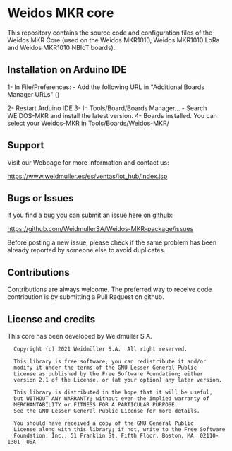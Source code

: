 # Weidos MKR core

This repository contains the source code and configuration files of the Weidos MKR Core
(used on the Weidos MKR1010, Weidos MKR1010 LoRa and Weidos MKR1010 NBIoT boards).

## Installation on Arduino IDE

1- In File/Preferences:
	- Add the following URL in "Additional Boards Manager URLs" ()

2- Restart Arduino IDE
3- In Tools/Board/Boards Manager...
	- Search WEIDOS-MKR and install the latest version.
4- Boards installed. You can select your Weidos-MKR in Tools/Boards/Weidos-MKR/


## Support

Visit our Webpage for more information and contact us:

https://www.weidmuller.es/es/ventas/iot_hub/index.jsp

## Bugs or Issues

If you find a bug you can submit an issue here on github:

https://github.com/WeidmullerSA/Weidos-MKR-package/issues

Before posting a new issue, please check if the same problem has been already reported by someone else
to avoid duplicates.

## Contributions

Contributions are always welcome. The preferred way to receive code contribution is by submitting a 
Pull Request on github.



## License and credits

This core has been developed by Weidmüller S.A.

```
  Copyright (c) 2021 Weidmüller S.A.  All right reserved.

  This library is free software; you can redistribute it and/or
  modify it under the terms of the GNU Lesser General Public
  License as published by the Free Software Foundation; either
  version 2.1 of the License, or (at your option) any later version.

  This library is distributed in the hope that it will be useful,
  but WITHOUT ANY WARRANTY; without even the implied warranty of
  MERCHANTABILITY or FITNESS FOR A PARTICULAR PURPOSE.
  See the GNU Lesser General Public License for more details.

  You should have received a copy of the GNU General Public
  License along with this library; if not, write to the Free Software
  Foundation, Inc., 51 Franklin St, Fifth Floor, Boston, MA  02110-1301  USA
```
